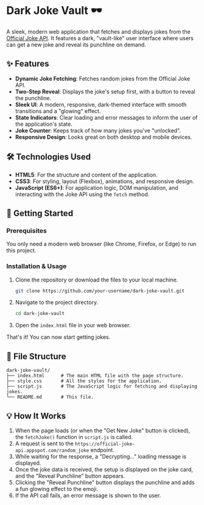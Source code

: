 # Dark Joke Vault 🕶️

A sleek, modern web application that fetches and displays jokes from the [Official Joke API](https://github.com/15Dkatz/official_joke_api). It features a dark, "vault-like" user interface where users can get a new joke and reveal its punchline on demand.


## ✨ Features

*   **Dynamic Joke Fetching**: Fetches random jokes from the Official Joke API.
*   **Two-Step Reveal**: Displays the joke's setup first, with a button to reveal the punchline.
*   **Sleek UI**: A modern, responsive, dark-themed interface with smooth transitions and a "glowing" effect.
*   **State Indicators**: Clear loading and error messages to inform the user of the application's state.
*   **Joke Counter**: Keeps track of how many jokes you've "unlocked".
*   **Responsive Design**: Looks great on both desktop and mobile devices.

## 🛠️ Technologies Used

*   **HTML5**: For the structure and content of the application.
*   **CSS3**: For styling, layout (Flexbox), animations, and responsive design.
*   **JavaScript (ES6+)**: For application logic, DOM manipulation, and interacting with the Joke API using the `fetch` method.

## 🚀 Getting Started

### Prerequisites

You only need a modern web browser (like Chrome, Firefox, or Edge) to run this project.

### Installation & Usage

1.  Clone the repository or download the files to your local machine.
    ```sh
    git clone https://github.com/your-username/dark-joke-vault.git
    ```
2.  Navigate to the project directory.
    ```sh
    cd dark-joke-vault
    ```
3.  Open the `index.html` file in your web browser.

That's it! You can now start getting jokes.

## 📂 File Structure

```
dark-joke-vault/
├── index.html      # The main HTML file with the page structure.
├── style.css       # All the styles for the application.
├── script.js       # The JavaScript logic for fetching and displaying jokes.
└── README.md       # This file.
```

## 💡 How It Works

1.  When the page loads (or when the "Get New Joke" button is clicked), the `fetchJoke()` function in `script.js` is called.
2.  A request is sent to the `https://official-joke-api.appspot.com/random_joke` endpoint.
3.  While waiting for the response, a "Decrypting..." loading message is displayed.
4.  Once the joke data is received, the setup is displayed on the joke card, and the "Reveal Punchline" button appears.
5.  Clicking the "Reveal Punchline" button displays the punchline and adds a fun glowing effect to the emoji.
6.  If the API call fails, an error message is shown to the user.


